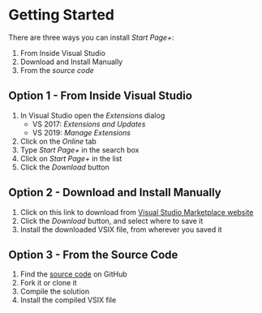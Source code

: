 # Getting Started

There are three ways you can install *Start Page+*:

1. From Inside Visual Studio
2. Download and Install Manually
3. From the *source code*

## Option 1 - From Inside Visual Studio

1. In Visual Studio open the *Extensions* dialog
   - VS 2017: *Extensions and Updates*
   - VS 2019: *Manage Extensions*
2. Click on the *Online* tab
3. Type *Start Page+* in the search box
4. Click on *Start Page+* in the list
5. Click the *Download* button

## Option 2 - Download and Install Manually

1. Click on this link to download from [Visual Studio Marketplace website][marketplace-url]
2. Click the *Download* button, and select where to save it
3. Install the downloaded VSIX file, from wherever you saved it

[marketplace-url]: https://marketplace.visualstudio.com/items?itemName=YannDuran.StartPagePlus

## Option 3 - From the Source Code

1. Find the [source code][source-code-url] on GitHub
2. Fork it or clone it
3. Compile the solution
4. Install the compiled VSIX file

[source-code-url]: https://github.com/luminous-software/start-page-plus
